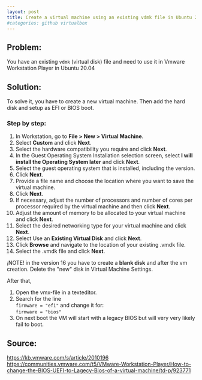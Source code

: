 ```yaml
---
layout: post
title: Create a virtual machine using an existing vdmk file in Ubuntu 20.04
#categories: github virtualbox
---
```


## Problem: 

You have an existing `vdmk` (virtual disk) file and need to use it in Vmware Workstation Player in Ubuntu 20.04

## Solution:
To solve it, you have to create a new virtual machine. Then add the hard disk and setup as EFI or BIOS boot.

### Step by step:

1. In Workstation, go to **File > New > Virtual Machine**.
2. Select **Custom** and click **Next**.
3. Select the hardware compatibility you require and click **Next**.
4. In the Guest Operating System Installation selection screen, select **I will install the Operating System later** and click **Next**.
5. Select the guest operating system that is installed, including the version.
6. Click **Next**.
7. Provide a file name and choose the location where you want to save the virtual machine.
8. Click **Next**.
9. If necessary, adjust the number of processors and number of cores per processor required by the virtual machine and then click **Next**.
10. Adjust the amount of memory to be allocated to your virtual machine and click **Next**.
11. Select the desired networking type for your virtual machine and click **Next**.
12. Select Use an **Existing Virtual Disk** and click **Next**.
13. Click **Browse** and navigate to the location of your existing .vmdk file.
14. Select the .vmdk file and click **Next**.

¡NOTE! in the version 16 you have to create a **blank disk** and after the vm creation. Delete the "new" disk in Virtual Machine Settings.


After that, 
1. Open the vmx-file in a texteditor.
2. Search for the line\
`firmware = "efi"`
and change it for:\
`firmware = "bios"`
3. On next boot the VM will start with a legacy BIOS but will very very likely fail to boot.



## Source:

 <https://kb.vmware.com/s/article/2010196>
<https://communities.vmware.com/t5/VMware-Workstation-Player/How-to-change-the-BIOS-UEFI-to-Lagecy-Bios-of-a-virtual-machine/td-p/923771>